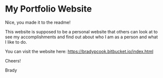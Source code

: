 # My Portfolio Website

Nice, you made it to the readme!

This website is supposed to be a personal website that others can look at to see my accomplishments and find out about who I am as a person and what I like to do.

You can visit the website here: https://bradypcook.bitbucket.io/index.html 

Cheers! 

Brady
